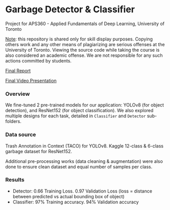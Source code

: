 # Garbage Detector & Classifier

Project for APS360 - Applied Fundamentals of Deep Learning, University of Toronto

<u>Note</u>: this repository is shared only for skill display purposes. Copying others work and any other means of plagiarizing are serious offenses at the University of Toronto. Viewing the source code while taking the course is also considered an academic offense. We are not responsible for any such actions committed by students.

[Final Report]()

[Final Video Presentation](https://www.youtube.com/watch?v=_FdqrLXcjMc&ab_channel=ChristopherShih)

### Overview

We fine-tuned 2 pre-trained models for our application: YOLOv8 (for object detection), and ResNet152 (for object classification). We also explored multiple designs for each task, detailed in `Classifier` and `Detector` sub-folders.

### Data source

Trash Annotation in Context (TACO) for YOLOv8. Kaggle 12-class & 6-class garbage dataset for ResNet152.

Additional pre-processing works (data cleaning & augmentation) were also done to ensure clean dataset and equal number of samples per class. 

### Results

- Detector: 0.66 Training Loss. 0.97 Validation Loss (loss = distance between predicted vs actual bounding box of object)
- Classifier: 97% Training accuracy. 94% Validation accuracy
